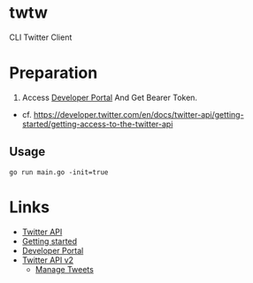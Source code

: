 # twtw
CLI Twitter Client

# Preparation
1. Access [Developer Portal](https://developer.twitter.com/en/portal/projects-and-apps) And Get Bearer Token.
  * cf. https://developer.twitter.com/en/docs/twitter-api/getting-started/getting-access-to-the-twitter-api 

## Usage
```
go run main.go -init=true
```

# Links
* [Twitter API](https://developer.twitter.com/en/docs/twitter-api)
* [Getting started](https://developer.twitter.com/en/docs/twitter-api/getting-started/getting-access-to-the-twitter-api)
* [Developer Portal](https://developer.twitter.com/en/portal/projects-and-apps)
* [Twitter API v2](https://developer.twitter.com/en/docs/twitter-api)
  * [Manage Tweets](https://developer.twitter.com/en/docs/twitter-api/tweets/manage-tweets/introduction)